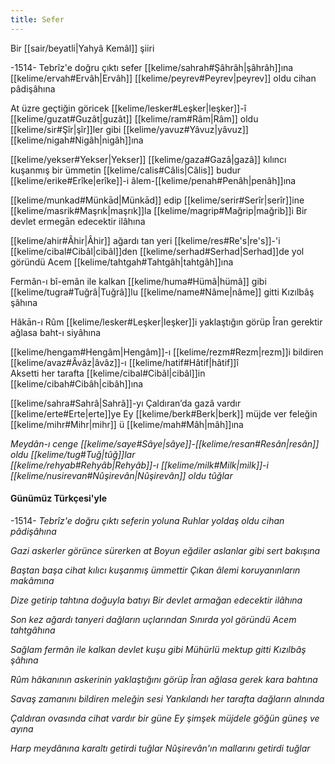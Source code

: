 ```yaml
---
title: Sefer
---
```


Bir [[sair/beyatli|Yahyâ Kemâl]] şiiri

-1514-
Tebrîz'e doğru çıktı sefer [[kelime/sahrah#Şâhrâh|şâhrâh]]ına
[[kelime/ervah#Ervâh|Ervâh]] [[kelime/peyrev#Peyrev|peyrev]] oldu cihan pâdişâhına

At üzre geçtiğin göricek [[kelime/lesker#Leşker|leşker]]-î [[kelime/guzat#Guzât|guzât]]
[[kelime/ram#Râm|Râm]] oldu [[kelime/sir#Şîr|şîr]]ler gibi [[kelime/yavuz#Yâvuz|yâvuz]] [[kelime/nigah#Nigâh|nigâh]]ına

[[kelime/yekser#Yekser|Yekser]] [[kelime/gaza#Gazâ|gazâ]] kılıncı kuşanmış bir ümmetin
[[kelime/calis#Câlis|Câlis]] budur [[kelime/erike#Erîke|erîke]]-i âlem-[[kelime/penah#Penâh|penâh]]ına

[[kelime/munkad#Münkād|Münkād]] edip [[kelime/serir#Serîr|serîr]]ine [[kelime/masrik#Maşrık|maşrık]]la [[kelime/magrip#Mağrip|mağrib]]i
Bir devlet ermegān edecektir ilâhına

[[kelime/ahir#Âhir|Âhir]] ağardı tan yeri [[kelime/res#Re's|re's]]-'i [[kelime/cibal#Cibâl|cibâl]]den
[[kelime/serhad#Serhad|Serhad]]de yol göründü Acem [[kelime/tahtgah#Tahtgâh|tahtgâh]]ına

Fermân-ı bî-emân ile kalkan [[kelime/huma#Hümâ|hümâ]] gibi
[[kelime/tugra#Tuğrâ|Tuğrâ]]lu [[kelime/name#Nâme|nâme]] gitti Kızılbâş şâhına

Hâkān-ı Rûm [[kelime/lesker#Leşker|leşker]]i yaklaştığın görüp
Îran gerektir ağlasa baht-ı siyâhına

[[kelime/hengam#Hengâm|Hengâm]]-ı [[kelime/rezm#Rezm|rezm]]i bildiren [[kelime/avaz#Âvâz|âvâz]]-ı [[kelime/hatif#Hâtif|hâtif]]î  
Aksetti her tarafta [[kelime/cibal#Cibâl|cibâl]]in [[kelime/cibah#Cibâh|cibâh]]ına

[[kelime/sahra#Sahrâ|Sahrâ]]-yı Çaldıran’da gazâ vardır [[kelime/erte#Erte|erte]]ye
Ey [[kelime/berk#Berk|berk]] müjde ver feleğin [[kelime/mihr#Mihr|mihr]] ü [[kelime/mah#Mâh|mâh]]ına

*Meydân-ı cenge [[kelime/saye#Sâye|sâye]]-[[kelime/resan#Resân|resân]] oldu [[kelime/tug#Tuğ|tûğ]]lar  
[[kelime/rehyab#Rehyâb|Rehyâb]]-ı [[kelime/milk#Milk|milk]]-i [[kelime/nusirevan#Nûşirevân|Nûşirevân]] oldu tûğlar*

#### Günümüz Türkçesi'yle
-1514-
*Tebrîz'e doğru çıktı seferin yoluna
Ruhlar yoldaş oldu cihan pâdişâhına*

*Gazi askerler görünce sürerken at
Boyun eğdiler aslanlar gibi sert bakışına*

*Baştan başa cihat kılıcı kuşanmış ümmettir
Çıkan âlemi koruyanınların makâmına*

*Dize getirip tahtına doğuyla batıyı
Bir devlet armağan edecektir ilâhına*

*Son kez ağardı tanyeri dağların uçlarından
Sınırda yol göründü Acem tahtgâhına*

*Sağlam fermân ile kalkan devlet kuşu gibi
Mühürlü mektup gitti Kızılbâş şâhına*

*Rûm hâkanının askerinin yaklaştığını görüp
Îran ağlasa gerek kara bahtına*

*Savaş zamanını bildiren meleğin sesi
Yankılandı her tarafta dağların alnında*

*Çaldıran ovasında cihat vardır bir güne
Ey şimşek müjdele göğün güneş ve ayına*

*Harp meydânına karaltı getirdi tuğlar
Nûşirevân'ın mallarını getirdi tuğlar*